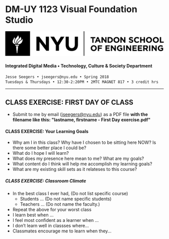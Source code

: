 # DM-UY 1123 Visual Foundation Studio
![NYU](nyu_soe_logo.png)
#### Integrated Digital Media • Technology, Culture & Society Department 
    Jesse Seegers • jseegers@nyu.edu • Spring 2018 
    Tuesdays & Thursdays • 12:30-2:20PM • 2MTC MAGNET 817 • 3 credit hrs
---

## CLASS EXERCISE: FIRST DAY OF CLASS

- Submit to me by email (jseegers@nyu.edu) as a PDF file **with the filename like this: "lastname, firstname - First Day exercise.pdf"**
 
#### CLASS EXERCISE: Your Learning Goals
* Why am I in this class? Why have I chosen to be sitting here NOW? Is there some better place I could be? 
* What do I hope I will learn? 
* What does my presence here mean to me? What are my goals?
* What content do I think will help me accomplish my learning goals?
* What are my existing skill sets as it relateses to this course?
 

##### CLASS EXERCISE: Classroom Climate
* In the best class I ever had, (Do not list specific course)
  * Students ... (Do not name specific students)
  * Teachers ... (Do not name the faculty.)
* Repeat the above for your worst class
* I learn best when ...
* I feel most confident as a learner when ...
* I don’t learn well in classses where...
* Classmates encourage me to learn when they... 